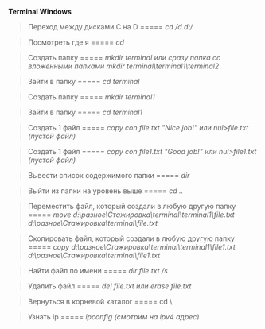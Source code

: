 **Terminal Windows**

>Переход между дисками С на D ===== _cd /d d:/_

>Посмотреть где я ===== _cd_

>Создать папку ===== _mkdir terminal или сразу папка со вложенными папками mkdir terminal\terminal1\terminal2_

>Зайти в папку ===== _cd terminal_

>Создать папку  ===== _mkdir terminal1_

>Зайти в папку ===== _cd terminal1_

>Создать 1 файл ===== _copy con file.txt "Nice job!" или nul>file.txt (пустой файл)_ 

>Создать 1 файл ===== _copy con file1.txt "Good job!" или nul>file1.txt (пустой файл)_ 

>Вывести список содержимого папки ===== _dir_

>Выйти из папки на уровень выше ===== _cd .._

>Переместить файл, который создали в любую другую папку ===== _move d:\разное\Стажировка\terminal\terminal1\file.txt d:\разное\Стажировка\terminal\file.txt_

>Скопировать файл, который создали в любую другую папку ===== _copy d:\разное\Стажировка\terminal\terminal1\file1.txt d:\разное\Стажировка\terminal\file1.txt_

>Найти файл по имени ===== _dir file.txt /s_

>Удалить файл ===== _del file.txt или erase file.txt_

>Вернуться в корневой каталог ===== cd \ 

>Узнать ip ===== _ipconfig (смотрим на ipv4 адрес)_